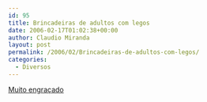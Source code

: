 ```yaml
---
id: 95
title: Brincadeiras de adultos com legos
date: 2006-02-17T01:02:38+00:00
author: Claudio Miranda
layout: post
permalink: /2006/02/Brincadeiras-de-adultos-com-legos/
categories:
  - Diversos
---
```

[Muito engra&ccedil;ado](http://www.flickr.com/photos/eitheror/sets/1687654/show/)